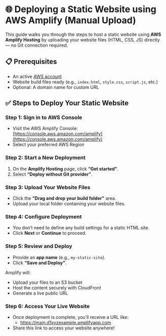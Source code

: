# 🌐 Deploying a Static Website using AWS Amplify (Manual Upload)

This guide walks you through the steps to host a static website using **AWS Amplify Hosting** by uploading your website files (HTML, CSS, JS) directly — no Git connection required.



## 📋 Prerequisites

- An active [AWS account](https://aws.amazon.com/)
- Website build files ready (e.g., `index.html`, `style.css`, `script.js`, etc.)
- Optional: A domain name for custom URL



## ✅ Steps to Deploy Your Static Website

###  Step 1: Sign in to AWS Console

- Visit the AWS Amplify Console:  
  [https://console.aws.amazon.com/amplify](https://console.aws.amazon.com/amplify)
- Select your preferred AWS Region



### Step 2: Start a New Deployment

1. On the **Amplify Hosting** page, click **“Get started”**.
2. Select **“Deploy without Git provider”**.



### Step 3: Upload Your Website Files

- Click the **"Drag and drop your build folder"** area.
- Upload your local folder containing your website files.



### Step 4: Configure Deployment

- You don’t need to define any build settings for a static HTML site.
- Click **Next** or **Continue** to proceed.



### Step 5: Review and Deploy

- Provide an **app name** (e.g., `my-static-site`).
- Click **“Save and Deploy”**.

Amplify will:
- Upload your files to an S3 bucket
- Host the content securely with CloudFront
- Generate a live public URL


### Step 6: Access Your Live Website

- Once deployment is complete, you’ll receive a URL like:
  - https://main.d1xyzexample.amplifyapp.com
- Share this link to access your website anywhere!

